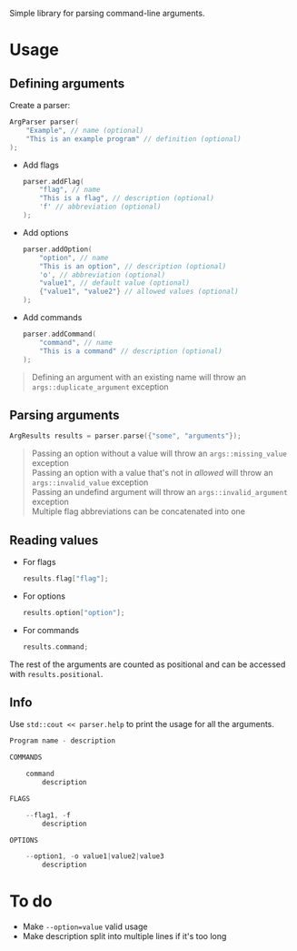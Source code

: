 Simple library for parsing command-line arguments.

# Usage

## Defining arguments

Create a parser:

```c++
ArgParser parser(
    "Example", // name (optional)
    "This is an example program" // definition (optional)
);
```

- Add flags

    ```c++
    parser.addFlag(
        "flag", // name
        "This is a flag", // description (optional)
        'f' // abbreviation (optional)
    );
    ```

- Add options

    ```c++
    parser.addOption(
        "option", // name
        "This is an option", // description (optional)
        'o', // abbreviation (optional)
        "value1", // default value (optional)
        {"value1", "value2"} // allowed values (optional)
    );
    ```

- Add commands

    ```c++
    parser.addCommand(
        "command", // name
        "This is a command" // description (optional)
    );
    ```

> Defining an argument with an existing name will throw an `args::duplicate_argument` exception

## Parsing arguments

```c++
ArgResults results = parser.parse({"some", "arguments"});
```

> Passing an option without a value will throw an `args::missing_value` exception  
> Passing an option with a value that's not in _allowed_ will throw an `args::invalid_value` exception  
> Passing an undefind argument will throw an `args::invalid_argument` exception  
> Multiple flag abbreviations can be concatenated into one

## Reading values

- For flags

    ```c++
    results.flag["flag"];
    ```

- For options

    ```c++
    results.option["option"];
    ```

- For commands

    ```c++
    results.command;
    ```

The rest of the arguments are counted as positional and can be accessed with `results.positional`.

## Info

Use `std::cout << parser.help` to print the usage for all the arguments.

```c++
Program name - description

COMMANDS

    command
        description

FLAGS

    --flag1, -f
        description

OPTIONS

    --option1, -o value1|value2|value3
        description
```

# To do

- Make `--option=value` valid usage
- Make description split into multiple lines if it's too long
